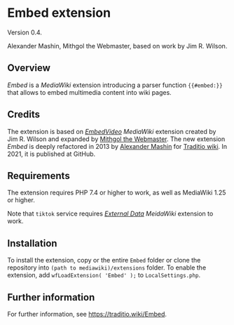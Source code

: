 # Embed extension
Version 0.4.

Alexander Mashin, Mithgol the Webmaster, based on work by Jim R. Wilson.
## Overview
*Embed* is a *MediaWiki* extension introducing a parser function `{{#embed:}}`
that allows to embed multimedia content into wiki pages.
## Credits
The extension is based on *[EmbedVideo](https://mediawiki.org/wiki/Extension:EmbedVideo)* *MediaWiki* extension
created by Jim R. Wilson and expanded by [Mithgol the Webmaster](https://traditio.wiki/Mithgol_the_Webmaster).
The new extension *Embed* is deeply refactored in 2013 by [Alexander Mashin](https://traditio.wiki/Alex_Mashin)
for [Traditio wiki](https://traditio.wiki). In 2021, it is published at GitHub.
## Requirements
The extension requires PHP 7.4 or higher to work, as well as MediaWiki 1.25 or higher.

Note that `tiktok` service requires *[External Data](https://mediawiki.org/wiki/Extension:ExternalData)* *MeidaWiki* extension to work.
## Installation
To install the extension, copy or the entire `Embed` folder or clone the repository into `(path to mediawiki)/extensions` folder.
To enable the extension, add `wfLoadExtension( 'Embed' );` to `LocalSettings.php`.
## Further information
For further information, see https://traditio.wiki/Embed.
